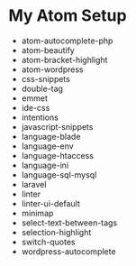 # My Atom Setup

* atom-autocomplete-php
* atom-beautify
* atom-bracket-highlight
* atom-wordpress
* css-snippets
* double-tag
* emmet
* ide-css
* intentions
* javascript-snippets
* language-blade
* language-env
* language-htaccess
* language-ini
* language-sql-mysql
* laravel
* linter
* linter-ui-default
* minimap
* select-text-between-tags
* selection-highlight
* switch-quotes
* wordpress-autocomplete
